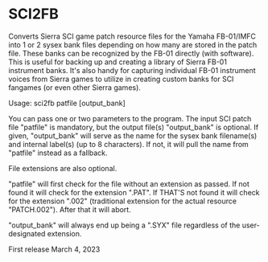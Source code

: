 # SCI2FB
Converts Sierra SCI game patch resource files for the Yamaha FB-01/IMFC into 1 or 2 sysex bank files depending on how many are stored in the patch file. These banks can be recognized by the FB-01 directly (with software). This is useful for backing up and creating a library of Sierra FB-01 instrument banks. It's also handy for capturing individual FB-01 instrument voices from Sierra games to utilize in creating custom banks for SCI fangames (or even other Sierra games).

Usage:
sci2fb  patfile  [output_bank]

You can pass one or two parameters to the program. The input SCI patch file "patfile" is mandatory, but the output file(s) "output_bank" is optional. If given, "output_bank" will serve as the name for the sysex bank filename(s) and internal label(s) (up to 8 characters). If not, it will pull the name from "patfile" instead as a fallback.

File extensions are also optional.

"patfile" will first check for the file without an extension as passed. If not found it will check for the extension ".PAT". If THAT'S not found it will check for the extension ".002" (traditional extension for the actual resource "PATCH.002"). After that it will abort.

"output_bank" will always end up being a ".SYX" file regardless of the user-designated extension.

First release March 4, 2023
